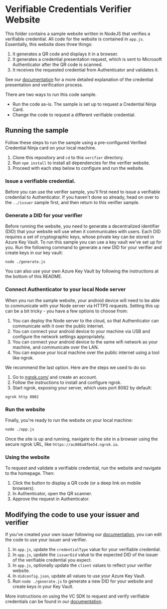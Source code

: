

# Verifiable Credentials Verifier Website

This folder contains a sample website written in NodeJS that verifies a verifiable credential. All code for the website is contained in `app.js`. Essentially, this website does three things:

1. It generates a QR code and displays it in a browser.
2. It generates a credential presentation request, which is sent to Microsoft Authenticator after the QR code is scanned.
3. It receives the requested credential from Authenticator and validates it.

See our [documentation](https://aka.ms/didfordevs) for a more detailed explanation of the credential presentation and verification process.

There are two ways to run this code sample. 

- Run the code as-is. The sample is set up to request a Credential Ninja Card. 
- Change the code to request a different verifiable credential.


## Running the sample 

Follow these steps to run the sample using a pre-configured Verified Credential Ninja card on your local machine.

1. Clone this repository and `cd` to this `verifier` directory.
2. Run `npm install` to install all dependencies for the verifier website.
3. Proceed with each step below to configure and run the website.

### Issue a verifiable credential.

Before you can use the verifier sample, you'll first need to issue a verifiable credential to Authenticator. If you haven't done so already, head on over to the  `../issuer` sample first, and then return to this verifier sample.

### Generate a DID for your verifier

Before running the website, you need to generate a decentralized identifier (DID) that your website will use when it communicates with users. Each DID requires a set of cryptographic keys, whose private key can be stored in Azure Key Vault. To run this sample you can use a key vault we've set up for you. Run the following command to generate a new DID for your verifier and create keys in our key vault:

```
node ./generate.js
```

You can also use your own Azure Key Vault by following the instructions at the bottom of this README.

### Connect Authenticator to your local Node server

When you run the sample website, your android device will need to be able to communicate with your Node server via HTTPS requests. Setting this up can be a bit tricky - you have a few options to choose from:

1. You can deploy the Node server to the cloud, so that Authenticator can communicate with it over the public internet.
2. You can connect your android device to your machine via USB and configure the network settings appropriately.
3. You can connect your android device to the same wifi network as your machine, and communicate over the LAN.
4. You can expose your local machine over the public internet using a tool like ngrok.

We recommend the last option. Here are the steps we used to do so:

1. Go to [ngrok.com/](https://ngrok.com/) and create an account.
2. Follow the instructions to install and configure ngrok.
3. Start ngrok, exposing your server, which uses port 8082 by default:

```
ngrok http 8082
```

### Run the website

Finally, you're ready to run the website on your local machine:

```bash
node ./app.js
```

Once the site is up and running, navigate to the site in a browser using the secure ngrok URL, like `https://ac808a8fbe54.ngrok.io`.

### Using the website

To request and validate a verifiable credential, run the website and navigate to the homepage. Then:

1. Click the button to display a QR code (or a deep link on mobile browsers).
2. In Authenticator, open the QR scanner.
3. Approve the request in Authenticator.    

## Modifying the code to use your issuer and verifier

If you've created your own issuer following our [documentation](https://aka.ms/didfordevs), you can edit the code to use your issuer and verifier.

1. In `app.js`, update the `credentialType` value for your verifiable credential.
2. In `app.js`, update the `issuerDid` value to the expected DID of the issuer of the verifiable credential you expect.
3. In `app.js`, optionally update the `client` values to reflect your verifier website.
4. In `didconfig.json`, update all values to use your Azure Key Vault.
5. Run `node ./generate.js` to generate a new DID for your website and create keys in your Key Vault. 

More instructions on using the VC SDK to request and verify verifiable credentials can be found in our [documentation](https://aka.ms/didfordevs).